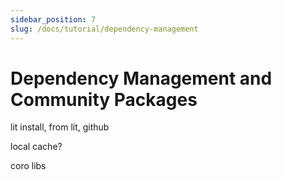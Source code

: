 ```yaml
---
sidebar_position: 7
slug: /docs/tutorial/dependency-management
---
```


# Dependency Management and Community Packages

lit install, from lit, github

local cache?

coro libs


